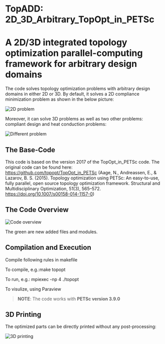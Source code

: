 TopADD: 2D_3D_Arbitrary_TopOpt_in_PETSc
===============
A 2D/3D integrated topology optimization parallel-computing framework for arbitrary design domains
===============

The code solves topology optimization problems with arbitrary design domains in either 2D or 3D. By default, it solves a 2D compliance minimization problem as shown in the below picture:

![2D problem](pic/01.jpg?raw=true "2D Example")

Moreover, it can solve 3D problems as well as two other problems: compliant design and heat conduction problems:

![Different problem](pic/02.jpg?raw=true "2D Extruded and 3D")


## The Base-Code

This code is based on the version 2017 of the TopOpt_in_PETSc code. The
original code can be found here: https://github.com/topopt/TopOpt_in_PETSc 
(Aage, N., Andreassen, E., & Lazarov, B. S. (2015). Topology optimization using PETSc: An easy-to-use, fully parallel, open source topology optimization framework. Structural and Multidisciplinary Optimization, 51(3), 565–572. https://doi.org/10.1007/s00158-014-1157-0)


## The Code Overview

![Code overview](pic/03.jpg?raw=true "Code Overview")

The green are new added files and modules.


## Compilation and Execution

Compile following rules in makefile

To compile, e.g.:make topopt

To run, e.g.: mpiexec -np 4 ./topopt

To visulize, using Paraview

> **NOTE**: The code works with **PETSc version 3.9.0**


## 3D Printing

The optimized parts can be directly printed without any post-processing:

![3D printing](pic/04.jpg?raw=true "3D Printed Parts")

